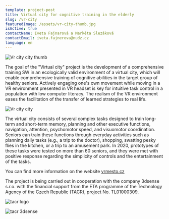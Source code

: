 ```yaml
---
template: project-post
title: Virtual city for cognitive training in the elderly
slug: /vr-city
featuredImage: /assets/vr-city-thumb.jpg
isActive: true
contactName: Iveta Fajnarová a Markéta Slezáková
contactEmail: iveta.fajnerova@nudz.cz
language: en
---
```


![Vr city city thumb](/vr-city-thumb.jpg)

The goal of the "Virtual city" project is the development of a comprehensive training SW in an ecologically valid environment of a virtual city, which will enable comprehensive training of cognitive abilities in the target group of healthy seniors. Actively engaging one's own movement while moving in a VR environment presented in VR headset is key for intuitive task control in a population with low computer literacy. The realism of the VR environment eases the facilitation of the transfer of learned strategies to real life.

![Vr city city](/vr-vs-monitor-graf.jpg)

The virtual city consists of several complex tasks designed to train long-term and short-term memory, planning and other executive functions, navigation, attention, psychomotor speed, and visuomotor coordination. Seniors can train these functions through everyday activities such as planning daily tasks (e.g., a trip to the doctor), shopping, swatting pesky flies in the kitchen, or a trip to an amusement park. In 2020, prototypes of these tasks were tested on more than 60 seniors, and they were met with positive response regarding the simplicity of controls and the entertainment of the tasks.

You can find more information on the website [vrmesto.cz](https://vrmesto.cz/)

The project is being carried out in cooperation with the company 3dsense s.r.o. with the financial support from the ETA programme of the Technology Agency of the Czech Republic (TACR), project No. TL01000309.

![tacr logo](/logo-tacr.png)

![tacr 3dsense](/logo-3dsense.png)

